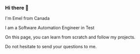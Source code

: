 ### Hi there 👋
I'm Emel from Canada

I am a Software Automation Engineer in Test

On this page, you can learn from scratch and follow my projects.

Do not hesitate to send your questions to me.

<!--
**EmelSahinca/EmelSahinca** is a ✨ _special_ ✨ repository because its `README.md` (this file) appears on your GitHub profile.

Here are some ideas to get you started:

- 🔭 I’m currently working on ...
- 🌱 I’m currently learning ...
- 👯 I’m looking to collaborate on ...
- 🤔 I’m looking for help with ...
- 💬 Ask me about ...
- 📫 How to reach me: ...
- 😄 Pronouns: ...
- ⚡ Fun fact: ...
-->
